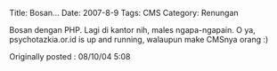 Title: Bosan...
Date: 2007-8-9
Tags: CMS
Category: Renungan

Bosan dengan PHP. Lagi di kantor nih, males ngapa-ngapain.
O ya, psychotazkia.or.id is up and running, walaupun make CMSnya orang :)

Originally posted : 08/10/04 5:08
